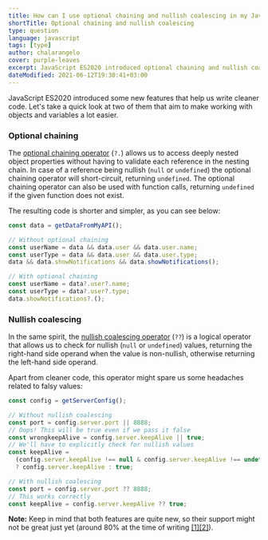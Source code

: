 ```yaml
---
title: How can I use optional chaining and nullish coalescing in my JavaScript project?
shortTitle: Optional chaining and nullish coalescing
type: question
language: javascript
tags: [type]
author: chalarangelo
cover: purple-leaves
excerpt: JavaScript ES2020 introduced optional chaining and nullish coalescing. Learn everything you need to know with this quick guide.
dateModified: 2021-06-12T19:30:41+03:00
---
```


JavaScript ES2020 introduced some new features that help us write cleaner code. Let's take a quick look at two of them that aim to make working with objects and variables a lot easier.

### Optional chaining

The [optional chaining operator](https://developer.mozilla.org/en-US/docs/Web/JavaScript/Reference/Operators/Optional_chaining) (`?.`) allows us to access deeply nested object properties without having to validate each reference in the nesting chain. In case of a reference being nullish (`null` or `undefined`) the optional chaining operator will short-circuit, returning `undefined`. The optional chaining operator can also be used with function calls, returning `undefined` if the given function does not exist.

The resulting code is shorter and simpler, as you can see below:

```js
const data = getDataFromMyAPI();

// Without optional chaining
const userName = data && data.user && data.user.name;
const userType = data && data.user && data.user.type;
data && data.showNotifications && data.showNotifications();

// With optional chaining
const userName = data?.user?.name;
const userType = data?.user?.type;
data.showNotifications?.();
```

### Nullish coalescing

In the same spirit, the [nullish coalescing operator](https://developer.mozilla.org/en-US/docs/Web/JavaScript/Reference/Operators/Nullish_coalescing_operator) (`??`) is a logical operator that allows us to check for nullish (`null` or `undefined`) values, returning the right-hand side operand when the value is non-nullish, otherwise returning the left-hand side operand.

Apart from cleaner code, this operator might spare us some headaches related to falsy values:

```js
const config = getServerConfig();

// Without nullish coalescing
const port = config.server.port || 8888;
// Oops! This will be true even if we pass it false
const wrongkeepAlive = config.server.keepAlive || true;
// We'll have to explicitly check for nullish values
const keepAlive =
  (config.server.keepAlive !== null & config.server.keepAlive !== undefined)
  ? config.server.keepAlive : true;

// With nullish coalescing
const port = config.server.port ?? 8888;
// This works correctly
const keepAlive = config.server.keepAlive ?? true;
```

**Note:** Keep in mind that both features are quite new, so their support might not be great just yet (around 80% at the time of writing [[1]](https://caniuse.com/#feat=mdn-javascript_operators_optional_chaining)[[2]](https://caniuse.com/#feat=mdn-javascript_operators_nullish_coalescing)).
